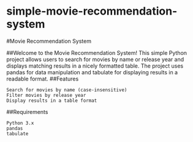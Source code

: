 # simple-movie-recommendation-system

#Movie Recommendation System

##Welcome to the Movie Recommendation System! This simple Python project allows users to search for movies by name or release year and displays matching results in a nicely formatted table. The project uses pandas for data manipulation and tabulate for displaying results in a readable format.
##Features

    
    Search for movies by name (case-insensitive)
    Filter movies by release year
    Display results in a table format

##Requirements

    Python 3.x
    pandas
    tabulate

